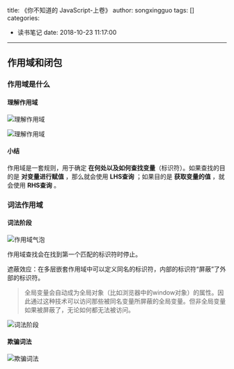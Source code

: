 title: 《你不知道的 JavaScript-上卷》
author: songxingguo
tags: []
categories:
  - 读书笔记
date: 2018-10-23 11:17:00
---
## 作用域和闭包

### 作用域是什么

#### 理解作用域

![理解作用域](http://p9myzkds7.bkt.clouddn.com/JavaScript-deep/%E4%BD%9C%E7%94%A8%E5%9F%9F1.png)

<!-- more -->

![理解作用域](http://p9myzkds7.bkt.clouddn.com/JavaScript-deep/%E7%90%86%E8%A7%A3%E4%BD%9C%E7%94%A8%E5%9F%9F.png)

#### 小结

作用域是一套规则，用于确定 **在何处以及如何查找变量**（标识符）。如果查找的目的是 **对变量进行赋值** ，那么就会使用 **LHS查询** ；如果目的是 **获取变量的值** ，就会使用 **RHS查询** 。

### 词法作用域

#### 词法阶段

![作用域气泡](http://p9myzkds7.bkt.clouddn.com/JavaScript-deep/%E4%BD%9C%E7%94%A8%E5%9F%9F%E6%B0%94%E6%B3%A1.png)

作用域查找会在找到第一个匹配的标识符时停止。

遮蔽效应：在多层嵌套作用域中可以定义同名的标识符，内部的标识符“屏蔽”了外部的标识符。

> 全局变量会自动成为全局对象（比如浏览器中的window对象）的属性。因此通过这种技术可以访问那些被同名变量所屏蔽的全局变量。但非全局变量如果被屏蔽了，无论如何都无法被访问。

![词法阶段](http://p9myzkds7.bkt.clouddn.com/JavaScript-deep/%E8%AF%8D%E6%B3%95%E4%BD%9C%E7%94%A8%E5%9F%9F.png)

#### 欺骗词法

![欺骗词法](http://p9myzkds7.bkt.clouddn.com/JavaScript-deep/%E6%AC%BA%E9%AA%97%E8%AF%8D%E6%B3%95.png)
